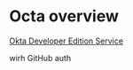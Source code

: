 # Octa overview

[Okta Developer Edition Service](https://developer.okta.com/signup/)

wirh GitHub auth
